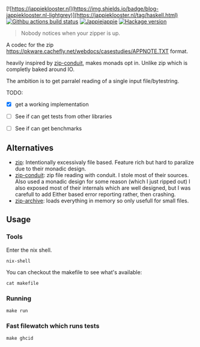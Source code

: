 [![https://jappieklooster.nl](https://img.shields.io/badge/blog-jappieklooster.nl-lightgrey)](https://jappieklooster.nl/tag/haskell.html)
[![Githbu actions build status](https://img.shields.io/github/workflow/status/jappeace/zip-codec/Test)](https://github.com/jappeace/zip-codec/actions)
[![Jappiejappie](https://img.shields.io/badge/discord-jappiejappie-black?logo=discord)](https://discord.gg/Hp4agqy)
[![Hackage version](https://img.shields.io/hackage/v/template.svg?label=Hackage)](https://hackage.haskell.org/package/zip-codec) 

> Nobody notices when your zipper is up.

A codec for the zip
https://pkware.cachefly.net/webdocs/casestudies/APPNOTE.TXT
format.

heavily inspired by [zip-conduit](https://hackage.haskell.org/package/zip-conduit),
makes monads opt in. 
Unlike zip which is completly baked around IO.

The ambition is to get parralel reading of a single
input file/bytestring.

TODO:

+ [x] get a working implementation
+ [ ] See if can get tests from other libraries
+ [ ] See if can get benchmarks


## Alternatives

+ [zip](https://hackage.haskell.org/package/zip):
  Intentionally excessivaly file based.
  Feature rich but hard to paralize due to their monadic design.
+ [zip-conduit](https://hackage.haskell.org/package/zip-conduit): 
  zip file reading with conduit.
  I stole most of their sources.
  Also used a monadic design for some reason (which I just ripped out)
  I also exposed most of their internals which are well designed,
  but I was carefull to add Either based error reporting rather,
  then crashing.
+ [zip-archive](https://hackage.haskell.org/package/zip-archive):
   loads everything in memory so only usefull for small files.



## Usage

### Tools
Enter the nix shell.
```
nix-shell
```
You can checkout the makefile to see what's available:
```
cat makefile
```

### Running
```
make run
```

### Fast filewatch which runs tests
```
make ghcid
```
